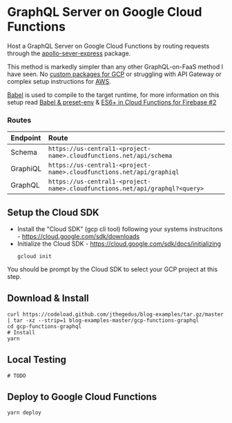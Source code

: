# GraphQL Server on Google Cloud Functions

Host a GraphQL Server on Google Cloud Functions by routing requests through the [apollo-sever-express](https://github.com/apollographql/apollo-server/tree/master/packages/graphql-server-express) package.

This method is markedly simpler than any other GraphQL-on-FaaS method I have seen. No [custom packages for GCP](https://github.com/nicolasdao/google-graphql-functions) or struggling with API Gateway or complex setup instructions for [AWS](https://github.com/apollographql/graphql-server/tree/master/packages/graphql-server-lambda).

[Babel](https://babeljs.io/) is used to compile to the target runtime, for more information on this setup read [Babel & preset-env](https://codeburst.io/babel-preset-env-cbc0bbf06b8f) & [ES6+ in Cloud Functions for Firebase #2](https://codeburst.io/es6-in-cloud-functions-for-firebase-2-415d15205468)

### Routes

| Endpoint | Route                                                                       |
| :------- | :-------------------------------------------------------------------------- |
| Schema   | `https://us-central1-<project-name>.cloudfunctions.net/api/schema`          |
| GraphiQL | `https://us-central1-<project-name>.cloudfunctions.net/api/graphiql`        |
| GraphQL  | `https://us-central1-<project-name>.cloudfunctions.net/api/graphql?<query>` |

## Setup the Cloud SDK

* Install the "Cloud SDK" (gcp cli tool) following your systems instrucitons - https://cloud.google.com/sdk/downloads
* Initialize the Cloud SDK - https://cloud.google.com/sdk/docs/initializing
  ```shell
  gcloud init
  ```

You should be prompt by the Cloud SDK to select your GCP project at this step.

## Download & Install

```shell
curl https://codeload.github.com/jthegedus/blog-examples/tar.gz/master | tar -xz --strip=1 blog-examples-master/gcp-functions-graphql
cd gcp-functions-graphql
# Install
yarn
```

## Local Testing

```shell
# TODO
```

## Deploy to Google Cloud Functions

```shell
yarn deploy
```
